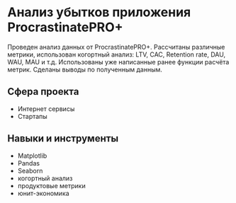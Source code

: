 # Анализ убытков приложения ProcrastinatePRO+

Проведен анализ данных от ProcrastinatePRO+.
Рассчитаны различные метрики, использован когортный анализ: LTV, CAC, Retention rate, DAU, WAU, MAU и т.д. 
Использованы уже написанные ранее функции расчёта метрик. 
Сделаны выводы по полученным данным.


## Сфера проекта
- Интернет сервисы
- Стартапы

## Навыки и инструменты

- Matplotlib
- Pandas
- Seaborn
- когортный анализ
- продуктовые метрики
- юнит-экономика
